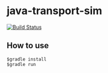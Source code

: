 # java-transport-sim

[![Build Status](https://travis-ci.org/thiagocardoso/java-transport-sim.svg?branch=master)](https://travis-ci.org/thiagocardoso/java-transport-sim)

## How to use

```
$gradle install
$gradle run

